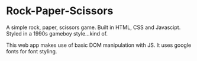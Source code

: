 # Rock-Paper-Scissors
A simple rock, paper, scissors game. Built in HTML, CSS and Javascipt.
Styled in a 1990s gameboy style...kind of.

This web app makes use of basic DOM manipulation with JS. It uses google fonts for font styling.
